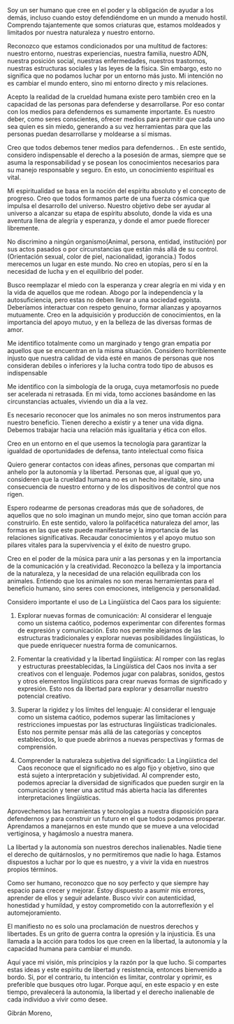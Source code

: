 Soy un ser humano que cree en el poder y la obligación de ayudar a los demás, incluso cuando estoy defendiéndome en un mundo a menudo hostil. Comprendo tajantemente que somos criaturas que, estamos moldeados y limitados por nuestra naturaleza y nuestro entorno.

Reconozco que estamos condicionados por una multitud de factores: nuestro entorno, nuestras experiencias, nuestra familia, nuestro ADN, nuestra posición social, nuestras enfermedades, nuestros trastornos, nuestras estructuras sociales y las leyes de la física. Sin embargo, esto no significa que no podamos luchar por un entorno más justo. Mi intención no es cambiar el mundo entero, sino mi entorno directo y mis relaciones.

Acepto la realidad de la crueldad humana existe pero también creo en la capacidad de las personas para defenderse y desarrollarse. Por eso contar con los medios para defendernos es sumamente importante. Es nuestro deber, como seres conscientes, ofrecer medios para permitir que cada uno sea quien es sin miedo, generando a su vez herramientas para que las personas puedan desarrollarse y moldearse a sí mismas.

Creo que todos debemos tener medios para defendernos. . En este sentido, considero indispensable el derecho a la posesión de armas, siempre que se asuma la responsabilidad y se posean los conocimientos necesarios para su manejo responsable y seguro. En esto, un conocimiento espiritual es vital.



Mi espiritualidad se basa en la noción del espíritu absoluto y el concepto de progreso. Creo que todos formamos parte de una fuerza cósmica que impulsa el desarrollo del universo. Nuestro objetivo debe ser ayudar al universo a alcanzar su etapa de espíritu absoluto, donde la vida es una aventura llena de alegría y esperanza, y donde el amor puede florecer libremente.



No discrimino a ningún organismo(Animal, persona, entidad, institución) por sus actos pasados o por circunstancias que están más allá de su control. (Orientación sexual, color de piel, nacionalidad, igorancia.) Todos merecemos un lugar en este mundo. No creo en utopías, pero sí en la necesidad de lucha y en el equilibrio del poder.



Busco reemplazar el miedo con la esperanza y crear alegría en mi vida y en la vida de aquellos que me rodean. Abogo por la independencia y la autosuficiencia, pero estas no deben llevar a una sociedad egoísta. Deberíamos interactuar con respeto genuino, formar alianzas y apoyarnos mutuamente.  Creo en la adquisición y producción de conocimientos, en la importancia del apoyo mutuo, y en la belleza de las diversas formas de amor.


Me identifico totalmente como un marginado y tengo gran empatia por aquellos que se encuentran en la misma situación. Considero horriblemente injusto que nuestra calidad de  vida esté en manos de personas que nos consideran debiles o inferiores y la lucha contra todo tipo de abusos es indispensable 

Me identifico con la simbología de la oruga, cuya metamorfosis no puede ser acelerada ni retrasada. En mi vida, tomo acciones basándome en las circunstancias actuales, viviendo un día a la vez.

Es necesario reconocer que los animales no son meros instrumentos para nuestro beneficio. Tienen derecho a existir y a tener una vida digna. Debemos trabajar hacia una relación más igualitaria y ética con ellos.

Creo en un entorno en el que usemos la tecnología para garantizar la igualdad de oportunidades de defensa, tanto intelectual como física


Quiero generar contactos con ideas afines, personas que compartan mi anhelo por la autonomía y la libertad. Personas que, al igual que yo, consideren que la crueldad humana no es un hecho inevitable, sino una consecuencia de nuestro entorno y de los dispositivos de control que nos rigen.

Espero rodearme de personas creadoras más que de soñadores, de aquellos que no solo imaginan un mundo mejor, sino que toman acción para construirlo. En este sentido, valoro la polifacética naturaleza del amor, las formas en las que este puede manifestarse y la importancia de las relaciones significativas. Recaudar conocimientos y el apoyo mutuo son pilares vitales para la supervivencia y el éxito de nuestro grupo.

Creo en el poder de la música para unir a las personas y en la importancia de la comunicación y la creatividad. Reconozco la belleza y la importancia de la naturaleza, y la necesidad de una relación equilibrada con los animales. Entiendo que los animales no son meras herramientas para el beneficio humano, sino seres con emociones, inteligencia y personalidad.

Considero importante el uso  de  La Lingüística del Caos para los siguiente:

1. Explorar nuevas formas de comunicación: Al considerar el lenguaje como un sistema caótico, podemos experimentar con diferentes formas de expresión y comunicación. Esto nos permite alejarnos de las estructuras tradicionales y explorar nuevas posibilidades lingüísticas, lo que puede enriquecer nuestra forma de comunicarnos.

2. Fomentar la creatividad y la libertad lingüística: Al romper con las reglas y estructuras preestablecidas, la Lingüística del Caos nos invita a ser creativos con el lenguaje. Podemos jugar con palabras, sonidos, gestos y otros elementos lingüísticos para crear nuevas formas de significado y expresión. Esto nos da libertad para explorar y desarrollar nuestro potencial creativo.

3. Superar la rigidez y los límites del lenguaje: Al considerar el lenguaje como un sistema caótico, podemos superar las limitaciones y restricciones impuestas por las estructuras lingüísticas tradicionales. Esto nos permite pensar más allá de las categorías y conceptos establecidos, lo que puede abrirnos a nuevas perspectivas y formas de comprensión.

4. Comprender la naturaleza subjetiva del significado: La Lingüística del Caos reconoce que el significado no es algo fijo y objetivo, sino que está sujeto a interpretación y subjetividad. Al comprender esto, podemos apreciar la diversidad de significados que pueden surgir en la comunicación y tener una actitud más abierta hacia las diferentes interpretaciones lingüísticas.

Aprovechemos las herramientas y tecnologías a nuestra disposición para defendernos y para construir un futuro en el que todos podamos prosperar. Aprendamos a manejarnos en este mundo que se mueve a una velocidad vertiginosa, y hagámoslo a nuestra manera.

La libertad y la autonomía son nuestros derechos inalienables. Nadie tiene el derecho de quitárnoslos, y no permitiremos que nadie lo haga. Estamos dispuestos a luchar por lo que es nuestro, y a vivir la vida en nuestros propios términos.

Como ser humano, reconozco que no soy perfecto y que siempre hay espacio para crecer y mejorar. Estoy dispuesto a asumir mis errores, aprender de ellos y seguir adelante. Busco vivir con autenticidad, honestidad y humildad, y estoy comprometido con la autorreflexión y el automejoramiento.

El manifiesto no es solo una proclamación de nuestros derechos y libertades. Es un grito de guerra contra la opresión y la injusticia. Es una llamada a la acción para todos los que creen en la libertad, la autonomía y la capacidad humana para cambiar el mundo.

Aquí yace mi visión, mis principios y la razón por la que lucho. Si compartes estas ideas y este espíritu de libertad y resistencia, entonces bienvenido a bordo. Si, por el contrario, tu intención es limitar, controlar y oprimir, es preferible que busques otro lugar. Porque aquí, en este espacio y en este tiempo, prevalecerá la autonomía, la libertad y el derecho inalienable de cada individuo a vivir como desee.

Gibrán Moreno,
